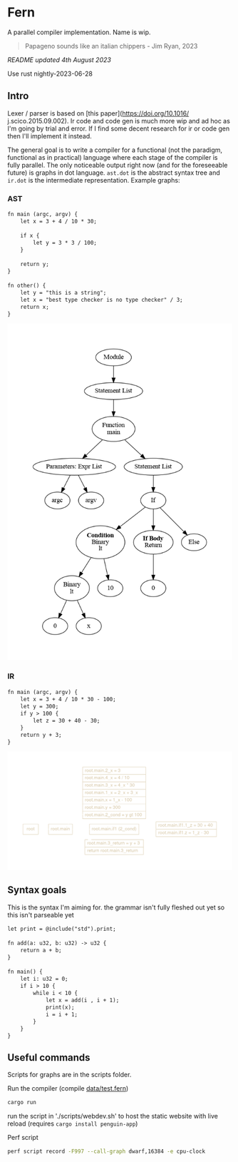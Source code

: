 # Fern

A parallel compiler implementation. Name is wip.

> Papageno sounds like an italian chippers - Jim Ryan, 2023

*README updated 4th August 2023*

Use rust nightly-2023-06-28 

## Intro  
Lexer / parser is based on [this paper](https://doi.org/10.1016/
j.scico.2015.09.002). Ir code and code gen is much more wip and ad hoc as I'm
going by trial and error. If I find some decent research for ir or code gen then
I'll implement it instead.

The general goal is to write a compiler for a functional (not the paradigm,
functional as in practical) language where each stage of the compiler is fully
parallel. The only noticeable output right now (and for the foreseeable future)
is graphs in dot language. `ast.dot` is the abstract syntax tree and `ir.dot` is
the intermediate representation. Example graphs:

### AST
```
fn main (argc, argv) {
    let x = 3 + 4 / 10 * 30;

    if x {
        let y = 3 * 3 / 100;
    }

    return y;
}

fn other() {
    let y = "this is a string";
    let x = "best type checker is no type checker" / 3;
    return x;
}

```

![ast.png](ast.png)

### IR
```
fn main (argc, argv) {
    let x = 3 + 4 / 10 * 30 - 100;
    let y = 300;
    if y > 100 {
        let z = 30 + 40 - 30;
    }
    return y + 3;
}
```
![ir.png](ir.png)

## Syntax goals
This is the syntax I'm aiming for. the grammar isn't fully fleshed out yet so
this isn't parseable yet
```
let print = @include("std").print;

fn add(a: u32, b: u32) -> u32 {
    return a + b;
}

fn main() {
    let i: u32 = 0;
    if i > 10 {
        while i < 10 {
            let x = add(i , i + 1);
            print(x);
            i = i + 1;
        }
    }
}
```

## Useful commands

Scripts for graphs are in the scripts folder.

Run the compiler (compile [data/test.fern](data/test.fern))
```bash
cargo run
```

run the script in './scripts/webdev.sh' to host the static website with live reload (requires `cargo install penguin-app`)

Perf script 
```bash
perf script record -F997 --call-graph dwarf,16384 -e cpu-clock 
```
